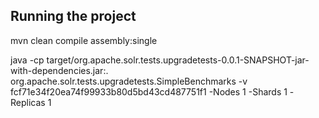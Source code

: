 Running the project
-------------------

mvn clean compile assembly:single

java -cp target/org.apache.solr.tests.upgradetests-0.0.1-SNAPSHOT-jar-with-dependencies.jar:. org.apache.solr.tests.upgradetests.SimpleBenchmarks -v fcf71e34f20ea74f99933b80d5bd43cd487751f1 -Nodes 1 -Shards 1 -Replicas 1

